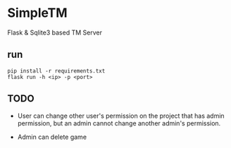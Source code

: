 # SimpleTM
Flask &amp; Sqlite3 based TM Server

## run
```
pip install -r requirements.txt
flask run -h <ip> -p <port>
```

## TODO
- User can change other user's permission on the project that has admin permission,
but an admin cannot change another admin's permission.

- Admin can delete game
